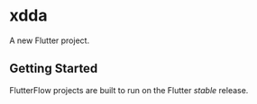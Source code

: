 # xdda

A new Flutter project.

## Getting Started

FlutterFlow projects are built to run on the Flutter _stable_ release.
